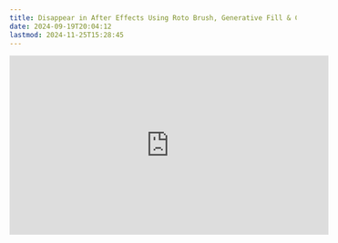 ```yaml
---
title: Disappear in After Effects Using Roto Brush, Generative Fill & Content-Aware Fill
date: 2024-09-19T20:04:12
lastmod: 2024-11-25T15:28:45
---
```


<div class="iframe-16-9-container">
<iframe class="youTubeIframe" width="560" height="315" src="https://www.youtube.com/embed/Uff37qypOgU" title="YouTube video player" frameborder="0" allow="accelerometer; autoplay; clipboard-write; encrypted-media; gyroscope; picture-in-picture; web-share" allowfullscreen></iframe>
</div>
